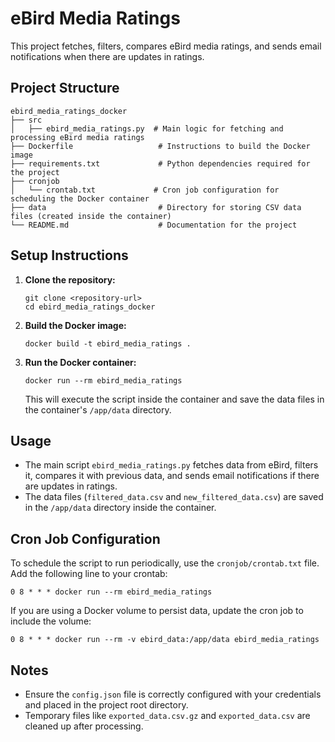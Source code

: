 # eBird Media Ratings

This project fetches, filters, compares eBird media ratings, and sends email notifications when there are updates in ratings.

## Project Structure

```
ebird_media_ratings_docker
├── src
│   ├── ebird_media_ratings.py  # Main logic for fetching and processing eBird media ratings
├── Dockerfile                   # Instructions to build the Docker image
├── requirements.txt             # Python dependencies required for the project
├── cronjob
│   └── crontab.txt             # Cron job configuration for scheduling the Docker container
├── data                         # Directory for storing CSV data files (created inside the container)
└── README.md                    # Documentation for the project
```

## Setup Instructions

1. **Clone the repository:**
   ```
   git clone <repository-url>
   cd ebird_media_ratings_docker
   ```

2. **Build the Docker image:**
   ```
   docker build -t ebird_media_ratings .
   ```

3. **Run the Docker container:**
   ```
   docker run --rm ebird_media_ratings
   ```

   This will execute the script inside the container and save the data files in the container's `/app/data` directory.

## Usage

- The main script `ebird_media_ratings.py` fetches data from eBird, filters it, compares it with previous data, and sends email notifications if there are updates in ratings.
- The data files (`filtered_data.csv` and `new_filtered_data.csv`) are saved in the `/app/data` directory inside the container.

## Cron Job Configuration

To schedule the script to run periodically, use the `cronjob/crontab.txt` file. Add the following line to your crontab:
```
0 8 * * * docker run --rm ebird_media_ratings
```

If you are using a Docker volume to persist data, update the cron job to include the volume:
```
0 8 * * * docker run --rm -v ebird_data:/app/data ebird_media_ratings
```

## Notes

- Ensure the `config.json` file is correctly configured with your credentials and placed in the project root directory.
- Temporary files like `exported_data.csv.gz` and `exported_data.csv` are cleaned up after processing.

